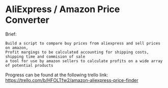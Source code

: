 
# AliExpress / Amazon Price Converter



Brief:

	Build a script to compare buy prices from aliexpress and sell prices on amazon, 
	Profit margings to be calculated accounting for shipping costs, shipping time and commision of sale 
	a tool for use by amazon sellers to calculate profits on a wide array of potential products 
	
Progress can be found at the following trello link: https://trello.com/b/HFOLTfw2/amazon-aliexpress-price-finder

